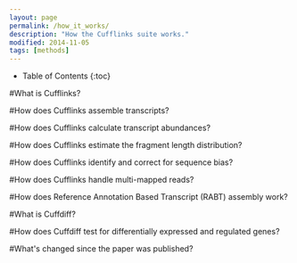 ```yaml
---
layout: page
permalink: /how_it_works/
description: "How the Cufflinks suite works."
modified: 2014-11-05
tags: [methods]
---
```


* Table of Contents
{:toc}


#What is Cufflinks?

#How does Cufflinks assemble transcripts?

#How does Cufflinks calculate transcript abundances?

#How does Cufflinks estimate the fragment length distribution?

#How does Cufflinks identify and correct for sequence bias?

#How does Cufflinks handle multi-mapped reads?

#How does Reference Annotation Based Transcript (RABT) assembly work?

#What is Cuffdiff?

#How does Cuffdiff test for differentially expressed and regulated genes?

#What's changed since the paper was published?
